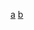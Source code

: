 [a](https://atcoder.jp/contests/abc273/tasks/abc273_a)
[b](https://atcoder.jp/contests/abc273/tasks/abc273_b)
